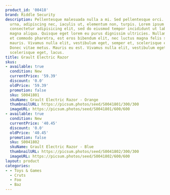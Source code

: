 ```yaml
---
product_id: '00418'
brand: Riddle Security
description: Pellentesque malesuada nulla a mi. Sed pellentesque orci. Nullam ligula
  urna, adipiscing nec, iaculis ut, elementum non, turpis. Lorem ipsum dolor sit amet,
  consectetur adipisicing elit, sed do eiusmod tempor incididunt ut labore et dolore
  magna aliqua. Quisque eget lorem eu purus dignissim ultricies. Nullam varius, turpis
  et commodo pharetra, est eros bibendum elit, nec luctus magna felis sollicitudin
  mauris. Vivamus nulla elit, vestibulum eget, semper et, scelerisque eget, lacus.
  Donec vitae metus. Mauris eu est. Vivamus nulla elit, vestibulum eget, semper et,
  scelerisque eget, lacus.
title: Grault Electric Razor
skus:
- available: true
  condition: New
  currentPrice: '59.39'
  discount: '0.0'
  oldPrice: '59.39'
  promotion: false
  sku: S0041801
  skuName: Grault Electric Razor - Orange
  thumbnailURL: https://picsum.photos/seed/S0041801/300/300
  imageURL: https://picsum.photos/seed/S0041801/600/600
- available: true
  condition: New
  currentPrice: '40.45'
  discount: '0.0'
  oldPrice: '40.45'
  promotion: false
  sku: S0041802
  skuName: Grault Electric Razor - Blue
  thumbnailURL: https://picsum.photos/seed/S0041802/300/300
  imageURL: https://picsum.photos/seed/S0041802/600/600
layout: product
categories:
- - Toys & Games
  - Cruts
  - Foo
  - Baz
---
```


